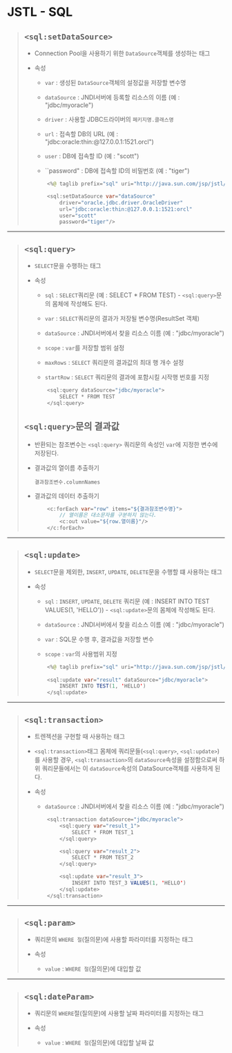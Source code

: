 # JSTL - SQL

>	## ``<sql:setDataSource>``
>
>	* Connection Pool을 사용하기 위한 ``DataSource``객체를 생성하는 태그
>
>	* 속성
>
>		* ``var`` : 생성된 ``DataSource``객체의 설정값을 저장할 변수명
>
>		* ``dataSource`` : JNDI서버에 등록할 리소스의 이름 (예 : "jdbc/myoracle")
>
>		* ``driver`` : 사용할 JDBC드라이버의 ``페키지명.클래스명``
>
>		* ``url`` : 접속할 DB의 URL (예 : "jdbc:oracle:thin:@127.0.0.1:1521.orcl")
>
>		* ``user`` : DB에 접속할 ID (예 : "scott")
>
>		* ``password" : DB에 접속할 ID의 비밀번호 (예 : "tiger")
>
>		```java
>			<%@ taglib prefix="sql" uri="http://java.sun.com/jsp/jstl/sql" %>
>
>			<sql:setDataSource var="dataSource"
>				driver="oracle.jdbc.driver.OracleDriver"
>				url="jdbc:oracle:thin:@127.0.0.1:1521:orcl"
>				user="scott"
>				password="tiger"/>
>		```

---

>	## ``<sql:query>``
>
>	* ``SELECT``문을 수행하는 태그
>
>	* 속성
>
>		* ``sql`` : ``SELECT``쿼리문 (예 : SELECT * FROM TEST) - ``<sql:query>``문의 몸체에 작성해도 된다.
>
>		* ``var`` : ``SELECT``쿼리문의 결과가 저장될 변수명(ResultSet 객체)
>
>		* ``dataSource`` : JNDI서버에서 찾을 리소스 이름 (예 : "jdbc/myoracle")
>
>		* ``scope`` : ``var``를 저장할 범위 설정
>
>		* ``maxRows`` : ``SELECT`` 쿼리문의 결과값의 최대 행 개수 설정
>
>		* ``startRow`` : ``SELECT`` 쿼리문의 결과에 포함시킬 시작행 번호를 지정
>
>		```java
>			<sql:query dataSource="jdbc/myoracle">
>				SELECT * FROM TEST
>			</sql:query>
>		```
>
>	## ``<sql:query>``문의 결과값
>
>	* 반환되는 참조변수는 ``<sql:query>`` 쿼리문의 속성인 ``var``에 지정한 변수에 저장된다.
>
>	* 결과값의 열이름 추출하기
>
>		``결과참조변수.columnNames``
>
>	* 결과값의 데이터 추출하기
>
>		```java
>			<c:forEach var="row" items="${결과참조변수명}">
>				// 열이름은 대소문자를 구분하지 않는다.
>				<c:out value="${row.열이름}"/>
>			</c:forEach>
>		```

---

>	## ``<sql:update>``
>
>	* ``SELECT``문을 제외한, ``INSERT``, ``UPDATE``, ``DELETE``문을 수행할 떄 사용하는 태그
>
>	* 속성
>
>		* ``sql`` : ``INSERT``, ``UPDATE``, ``DELETE`` 쿼리문 (예 : INSERT INTO TEST VALUES(1, 'HELLO')) - ``<sql:update>``문의 몸체에 작성해도 된다.
>
>		* ``dataSource`` : JNDI서버에서 찾을 리소스 이름 (예 : "jdbc/myoracle")
>
>		* ``var`` : SQL문 수행 후, 결과값을 저장할 변수
>
>		* ``scope`` : ``var``의 사용범위 지정
>
>		```java
>			<%@ taglib prefix="sql" uri="http://java.sun.com/jsp/jstl/sql" %>
>			
>			<sql:update var="result" dataSource="jdbc/myoracle">
>				INSERT INTO TEST(1, 'HELLO')
>			</sql:update>
>		```

---

>	## ``<sql:transaction>``
>
>	* 트렌젝션을 구현할 때 사용하는 태그
>
>	* ``<sql:transaction>``태그 몸체에 쿼리문들(``<sql:query>``, ``<sql:update>``)를 사용할 경우, ``<sql:transaction>``의 ``dataSource``속성을 설정함으로써 하위 쿼리문들에서는 이 ``dataSource``속성의 DataSource객체를 사용하게 된다.
>
>	* 속성
>
>		* ``dataSource`` : JNDI서버에서 찾을 리소스 이름 (예 : "jdbc/myoracle")
>
>		```java
>			<sql:transaction dataSource="jdbc/myoracle">
>				<sql:query var="result_1">
>					SELECT * FROM TEST_1
>				</sql:query>
>
>				<sql:query var="result_2">
>					SELECT * FROM TEST_2
>				</sql:query>
>
>				<sql:update var="result_3">
>					INSERT INTO TEST_3 VALUES(1, 'HELLO')
>				</sql:update>
>			</sql:transaction>
>		```

---

>	## ``<sql:param>``
>
>	* 쿼리문의 ``WHERE 절``(질의문)에 사용할 파라미터를 지정하는 태그
>
>	* 속성
>
>		* ``value`` : ``WHERE 절``(질의문)에 대입할 값

---

>	## ``<sql:dateParam>``
>
>	* 쿼리문의 ``WHERE``절(질의문)에 사용할 날짜 파라미터를 지정하는 태그
>
>	* 속성
>
>		* ``value`` : ``WHERE 절``(질의문)에 대입할 날짜 값